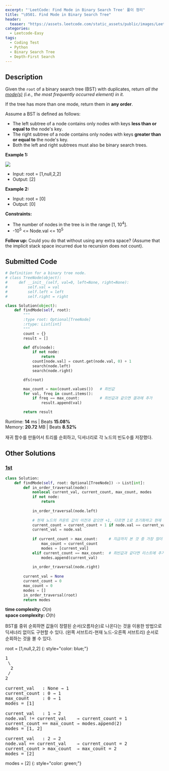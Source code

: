 ```yaml
---
excerpt: "'LeetCode: Find Mode in Binary Search Tree' 풀이 정리"
title: "\0501. Find Mode in Binary Search Tree"
header:
  teaser: "https://assets.leetcode.com/static_assets/public/images/LeetCode_Sharing.png"
categories:
  - Leetcode-Easy
tags:
  - Coding Test
  - Python
  - Binary Search Tree
  - Depth-First Search
---
```


## <i class="fa-solid fa-file-lines"></i> Description

Given the `root` of a binary search tree (BST) with duplicates, return *all the <a href="https://en.wikipedia.org/wiki/Mode_(statistics)" target="_blank">mode(s)</a> (i.e., the most frequently occurred element) in it.*

If the tree has more than one mode, return them in **any order**.

Assume a BST is defined as follows:

- The left subtree of a node contains only nodes with keys **less than or equal to** the node's key.
- The right subtree of a node contains only nodes with keys **greater than or equal to** the node's key.
- Both the left and right subtrees must also be binary search trees.

**Example 1:**

![](https://assets.leetcode.com/uploads/2021/03/11/mode-tree.jpg)
- Input: root = [1,null,2,2]
- Output: [2]

**Example 2:**

- Input: root = [0]
- Output: [0]

**Constraints:**

- The number of nodes in the tree is in the range [1, 10<sup>4</sup>].
- -10<sup>5</sup> <= Node.val <= 10<sup>5</sup>

**Follow up:** Could you do that without using any extra space? (Assume that the implicit stack space incurred due to recursion does not count).

## <i class="fa-solid fa-cloud-arrow-up"></i> Submitted Code

```python
# Definition for a binary tree node.
# class TreeNode(object):
#     def __init__(self, val=0, left=None, right=None):
#         self.val = val
#         self.left = left
#         self.right = right

class Solution(object):
    def findMode(self, root):
        """
        :type root: Optional[TreeNode]
        :rtype: List[int]
        """
        count = {}
        result = []

        def dfs(node):
            if not node:
                return
            count[node.val] = count.get(node.val, 0) + 1
            search(node.left)
            search(node.right)

        dfs(root)

        max_count = max(count.values())   # 최빈값
        for val, freq in count.items():
            if freq == max_count:         # 최빈값과 같으면 결과에 추가
                result.append(val)

        return result
```
<i class="fa-solid fa-clock"></i> Runtime: **14** ms \| Beats **15.08%**    
<i class="fa-solid fa-memory"></i> Memory: **20.72** MB \| Beats **8.52%**

재귀 함수를 만들어서 트리를 순회하고, 딕셔너리로 각 노드의 빈도수를 저장했다.

## <i class="fa-solid fa-flask"></i> Other Solutions

### <a href="https://leetcode.com/problems/find-mode-in-binary-search-tree/solutions/4232836/9954-in-order-traversal-generator-by-van-vsch/" target="_blank">1st</a>

```python
class Solution:
    def findMode(self, root: Optional[TreeNode]) -> List[int]:
        def in_order_traversal(node):
            nonlocal current_val, current_count, max_count, modes
            if not node:
                return
            
            in_order_traversal(node.left)
            
            # 현재 노드의 카운트 값이 이전과 같으면 +1, 다르면 1로 초기화하고 현재 노드로 갱신
            current_count = current_count + 1 if node.val == current_val else 1
            current_val = node.val
            
            if current_count > max_count:     # 지금까지 본 것 중 가장 많이 나온 값이면 새 리스트로 갱신
                max_count = current_count
                modes = [current_val]
            elif current_count == max_count:  # 최빈값과 같다면 리스트에 추가
                modes.append(current_val)
            
            in_order_traversal(node.right)
            
        current_val = None
        current_count = 0
        max_count = 0
        modes = []
        in_order_traversal(root)
        return modes
```
<i class="fa-solid fa-clock"></i> **time complexity:** 𝑂(𝑛)    
<i class="fa-solid fa-memory"></i> **space complexity:** 𝑂(ℎ)      

BST를 중위 순회하면 값들이 정렬된 순서(오름차순)로 나온다는 것을 이용한 방법으로 딕셔너리 없이도 구현할 수 있다. (왼쪽 서브트리-현재 노드-오른쪽 서브트리) 순서로 순회하는 것을 볼 수 있다.

root = [1,null,2,2]
{: style="color: blue;"}
<pre>
1
 \
  2
 /
2

current_val   : None → 1
current_count : 0 → 1
max_count     : 0 → 1
modes = [1]

current_val   : 1 → 2
node.val != current_val    → current_count = 1
current_count == max_count → modes.append(2)
modes = [1, 2]

current_val   : 2 → 2
node.val == current_val    → current_count = 2
current_count > max_count  → max_count = 2
modes = [2]
</pre>

modes = [2]
{: style="color: green;"}
